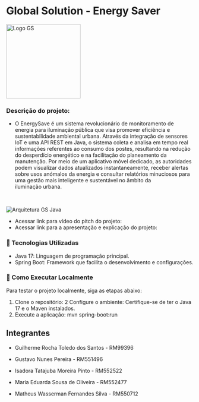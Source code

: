# Global Solution - Energy Saver

<img src="images/Logo%20GS.jpg" alt="Logo GS" width="200">

### Descrição do projeto: <br>

- O EnergySave é um sistema revolucionário de monitoramento de energia para iluminação pública que visa promover eficiência e sustentabilidade ambiental urbana. Através da integração de sensores IoT e uma API REST em Java, o sistema coleta e analisa em tempo real informações referentes ao consumo dos postes, resultando na redução do desperdício energético e na facilitação do planeamento da manutenção. Por meio de um aplicativo móvel dedicado, as autoridades podem visualizar dados atualizados instantaneamente, receber alertas sobre usos anómalos da energia e consultar relatórios minuciosos para uma gestão mais inteligente e sustentável no âmbito da iluminação urbana.
<br>

![Arquitetura GS Java](images/Arquitetura%20GS%20Java.jpg)

- Acessar link para vídeo do pitch do projeto: 
- Acessar link para a apresentação e explicação do projeto: 

### 🚀 Tecnologias Utilizadas
- Java 17: Linguagem de programação principal.
- Spring Boot: Framework que facilita o desenvolvimento e configurações.

### 📌 Como Executar Localmente
Para testar o projeto localmente, siga as etapas abaixo:

1. Clone o repositório: 
2 Configure o ambiente: Certifique-se de ter o Java 17 e o Maven instalados.
3. Execute a aplicação: mvn spring-boot:run

 
## Integrantes
- Guilherme Rocha Toledo dos Santos - RM99396
  <br>
  
- Gustavo Nunes Pereira - RM551496
  <br>
  
- Isadora Tatajuba Moreira Pinto - RM552522
  <br>
   
- Maria Eduarda Sousa de Oliveira - RM552477
  <br>
  
- Matheus Wasserman Fernandes Silva - RM550712
  <br>
